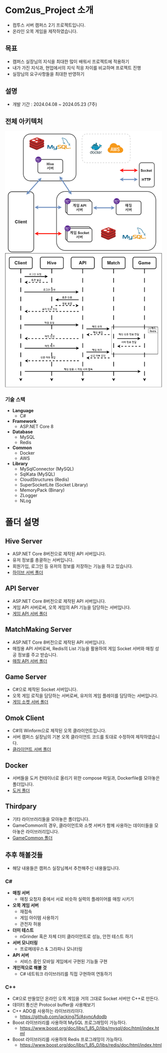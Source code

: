# Com2us_Project 소개
- 컴투스 서버 캠퍼스 2기 프로젝트입니다.
- 온라인 오목 게임을 제작하였습니다.

## 목표
- 캠퍼스 실장님의 지식을 최대한 많이 배워서 프로젝트에 적용하기
- 내가 가진 지식과, 현업에서의 지식 적응 차이를 비교하며 프로젝트 진행
- 실장님의 요구사항들을 최대한 반영하기

## 설명
- 개발 기간 : 2024.04.08 ~ 2024.05.23 (7주)
  
## 전체 아키텍처
![alt text](resource/아키텍처.png)
![alt text](resource/전체%20흐름도.png)

### 기술 스택
- **Language**
  - C#
- **Framework**
  - ASP.NET Core 8
- **Database**
  - MySQL
  - Redis
- **Common**
  - Docker
  - AWS
- **Library**
  - MySqlConnector (MySQL)
  - SqlKata (MySQL)
  - CloudStructures (Redis)
  - SuperSocketLite (Socket Library)
  - MemoryPack (Binary)
  - ZLogger
  - NLog

# 폴더 설명

## Hive Server
- ASP.NET Core 8버전으로 제작된 API 서버입니다.
- 유저 정보를 총괄하는 서버입니다.
- 회원가입, 로그인 등 유저의 정보를 저장하는 기능을 하고 있습니다.
- [하이브 서버 폴더](./HiveServer/)

## API Server
- ASP.NET Core 8버전으로 제작된 API 서버입니다.
- 게임 API 서버로써, 오목 게임의 API 기능을 담당하는 서버입니다.
- [게임 API 서버 폴더](./APIServer/)

## MatchMaking Server
- ASP.NET Core 8버전으로 제작된 API 서버입니다.
- 매칭용 API 서버로써, Redis의 List 기능을 활용하여 게임 Socket 서버와 매칭 성공 정보를 주고 받습니다.
- [매칭 API 서버 폴더](./MatchMackingServer/)

## Game Server
- C#으로 제작된 Socket 서버입니다.
- 오목 게임 로직을 담당하는 서버로써, 유저의 게임 플레이를 담당하는 서버입니다.
- [게임 소켓 서버 폴더](./GameServer/)

## Omok Client
- C#의 Winform으로 제작된 오목 클라이언트입니다.
- 서버 캠퍼스 실장님의 기본 오목 클라이언트 코드를 토대로 수정하여 제작하였습니다.
- [클라이언트 서버 폴더](./OmokClient/)

## Docker
- 서버들을 도커 컨테이너로 올리기 위한 compose 파일과, Dockerfile를 모아놓은 폴더입니다.
- [도커 폴더](./Docker/)

## Thirdpary
- 기타 라이브러리들을 모아놓은 폴더입니다.
- GameCommon의 경우, 클라이언트와 소켓 서버가 함께 사용하는 데이터들을 모아놓은 라이브러리입니다.
- [GameCommon 폴더](./thirdparty/GameCommon/)

## 추후 해볼것들
- 해당 내용들은 캠퍼스 실장님께서 추천해주신 내용들입니다.
### C#
- **매칭 서버**
  - 매칭 요청자 중에서 서로 비슷하 실력의 플레이어를 매칭 시키기
- **오목 게임 서버**
  - 재접속
  - 게임 아이템 사용하기
  - 관전자 허용
- **더미 테스트**
  - nGrinder 혹은 자체 더미 클라이언트로 성능, 안전 테스트 하기
- **서버 모니터링**
  - 프로메테우스 & 그라파나 모니터링
- **API 서버**
  - 서비스 중인 모바일 게임에서 구현된 기능들 구현
- **개인적으로 해볼 것**
  - C# 네트워크 라이브러리를 직접 구현하여 연동하기
### C++ 
- C#으로 만들었던 온라인 오목 게임을 거의 그대로 Socket 서버만 C++로 만든다.
- 데이터 통신은 Protocol buffer을 사용해보기
- C++ ADO를 사용하는 라이브러리이다.
  - https://github.com/jacking75/AsyncAdodb
- Boost 라이브러리를 사용하여 MySQL 프로그래밍이 가능하다.
  - https://www.boost.org/doc/libs/1_85_0/libs/mysql/doc/html/index.html 
- Boost 라이브러리를 사용하여 Redis 프로그래밍이 가능하다.
  - https://www.boost.org/doc/libs/1_85_0/libs/redis/doc/html/index.html

